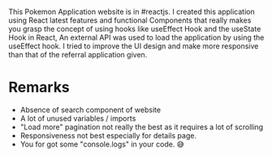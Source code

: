 This Pokemon Application website is in #reactjs. I created this application using React latest features and functional Components that really makes you grasp the concept of using hooks like useEffect Hook and the useState Hook in React, An external API was used to load the application by using the useEffect hook. I tried to improve the UI design and make more responsive than that of the referral application given.

# Remarks
- Absence of search component of website
- A lot of unused variables / imports
- "Load more" pagination not really the best as it requires a lot of scrolling
- Responsiveness not best especially for details page.
- You for got some "console.logs" in your code. 😅



